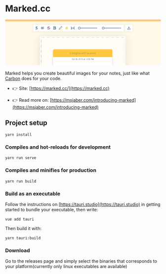 # Marked.cc

![Preview](https://github.com/msjaber/marked.cc/blob/master/preview.png?raw=true "Preview")

Marked helps you create beautiful images for your notes, just like what [Carbon](https://carbon.now.sh) does for your code.

- 👉 Site: [https://marked.cc/](https://marked.cc)

- 👉 Read more on: [https://msjaber.com/introducing-marked](https://msjaber.com/introducing-marked)

## Project setup

```
yarn install
```

### Compiles and hot-reloads for development

```
yarn run serve
```

### Compiles and minifies for production

```
yarn run build
```

### Build as an executable

Follow the instructions on [https://tauri.studio](https://tauri.studio) in getting started to bundle your executable, then write:

```
vue add tauri
```

Then build it with:

```
yarn tauri:build
```

### Download

Go to the releases page and simply select the binaries that corresponds to your platform(currently only linux executables are available)
